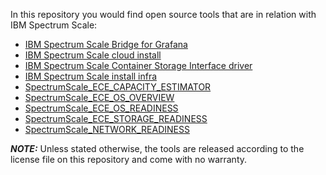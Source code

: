 In this repository you would find open source tools that are in relation with IBM Spectrum Scale:


 - [IBM Spectrum Scale Bridge for Grafana](https://github.com/IBM/ibm-spectrum-scale-bridge-for-grafana)
 - [IBM Spectrum Scale cloud install](https://github.com/IBM/ibm-spectrum-scale-cloud-install)
 - [IBM Spectrum Scale Container Storage Interface driver](https://github.com/IBM/ibm-spectrum-scale-csi-driver)
 - [IBM Spectrum Scale install infra](https://github.com/IBM/ibm-spectrum-scale-install-infra)
 - [SpectrumScale_ECE_CAPACITY_ESTIMATOR](https://github.com/IBM/SpectrumScale_ECE_CAPACITY_ESTIMATOR)
 - [SpectrumScale_ECE_OS_OVERVIEW](https://github.com/IBM/SpectrumScale_ECE_OS_OVERVIEW)
 - [SpectrumScale_ECE_OS_READINESS](https://github.com/IBM/SpectrumScale_ECE_OS_READINESS)
 - [SpectrumScale_ECE_STORAGE_READINESS](https://github.com/IBM/SpectrumScale_ECE_STORAGE_READINESS)
 - [SpectrumScale_NETWORK_READINESS](https://github.com/IBM/SpectrumScale_NETWORK_READINESS)


 ***NOTE:*** Unless stated otherwise, the tools are released according to the license file on this repository and come with no warranty.
